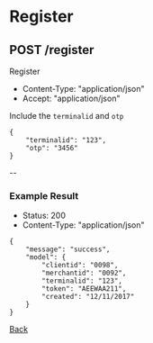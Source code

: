 # Register
## POST /register

Register

* Content-Type: "application/json"
* Accept:  "application/json"

Include the `terminalid` and `otp`

```
{
	"terminalid": "123",
	"otp": "3456"
}
```

--

### Example Result

* Status: 200
* Content-Type: "application/json"

```
{
	"message": "success",
	"model": {
		"clientid": "0098",
		"merchantid": "0092",
		"terminalid": "123",
		"token": "AEEWAA211",
		"created": "12/11/2017"
	}
}
```
[Back](../index.md)